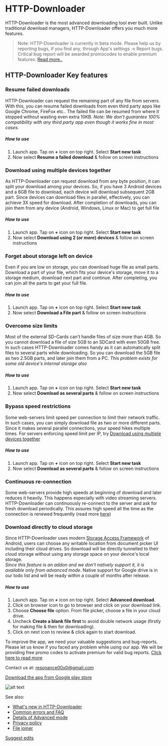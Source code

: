 # HTTP-Downloader

HTTP-Downloader is the most advanced downloading tool ever built. Unlike traditional download managers, HTTP-Downloader offers you much more features.
> Note: HTTP-Downloader is currently in beta mode. Please help us by reporting bugs, if you find any, through App's settings -> Report bugs. Critical bug report will be awarded promocodes to enable premium features. [Read more..](https://resonance00x0.github.io/http-downloader/report-bugs)

## HTTP-Downloader Key features
### Resume failed downloads
HTTP-Downloader can request the remaining part of any file from servers. With this, you can resume failed downloads from even third party apps like Google Chrome, FireFox etc.. The failed file can be resumed from where it stopped without wasting even extra 10KB. _Note: We don't guarantee 100% compatibility with any third party app even though it works fine in most cases._
##### How to use
1. Launch app. Tap on **+** icon on top right. Select **Start new task**
2. Now select **Resume a failed download** & follow on screen instructions

### Download using multiple devices together
As HTTP-Downloader can request download from any byte position, it can split your download among your devices. So, if you have 3 Android devices and a 6GB file to download, each device will download subsequent 2GB part. Since devices can download files in parallel, effectively, you can achieve 3X speed for download. After completion of downloads, you can join them from any device (Android, Windows, Linux or Mac) to get full file
##### How to use
1. Launch app. Tap on **+** icon on top right. Select **Start new task**
2. Now select **Download using 2 (_or more_) devices** & follow on screen instructions

### Forget about storage left on device
Even if you are low on storage, you can download huge file as small parts. Download a part of your file, which fits your device's storage, move it to a storage medium, download next part and continue. After completing, you can join all the parts to get your full file.
##### How to use
1. Launch app. Tap on **+** icon on top right. Select **Start new task**
2. Now select **Download a File part** & follow on screen instructions

### Overcome size limits
Most of the external SD-Cards can't handle files of size more than 4GB. So you cannot download a file of size 5GB to an SDCard with even 50GB free. In such cases HTTP-Downloader comes handy as it can automatically split files to several parts while downloading. So you can download the 5GB file as two 2.5GB parts, and later join them from a PC. _This problem exists for some old device's internal storage also_
##### How to use
1. Launch app. Tap on **+** icon on top right. Select **Start new task**
2. Now select **Download as several parts** & follow on screen instructions

### Bypass speed restrictions
Some web-servers limit speed per connection to limit their network traffic. In such cases, you can simply download file as two or more different parts. Since it makes several parallel connections, your speed hikes multiple times. For servers enforcing speed limit per IP, try [Download using multiple devices together](#download-using-multiple-devices-together)
##### How to use
1. Launch app. Tap on **+** icon on top right. Select **Start new task**
2. Now select **Download as several parts** & follow on screen instructions

### Continuous re-connection
Some web-servers provide high speeds at beginning of download and later reduces it heavily. This happens especially with video streaming servers. HTTP-Downloader can continuously re-connect to the server and ask for fresh download periodically. This assures high speed all the time as the connection is renewed frequently (read more [here](https://resonance00x0.github.io/http-downloader/faq#what-is-continuous-reconnect-mode))

### Download directly to cloud storage
Since HTTP-Downloader uses modern [Storage Access Framework](https://developer.android.com/guide/topics/providers/document-provider) of Android, users can choose any writable location from document picker UI including their cloud drives. So download will be directly tunnelled to their cloud storage without using any storage space on your device's local storage.<br/>
_Since this feature is an addon and we don't natively support it, it is available only from advanced mode_. Native support for Google drive is in our todo list and will be ready within a couple of months after release.
##### How to use
1. Launch app. Tap on **+** icon on top right. Select **Advanced download**.
2. Click on browser icon to go to browser and click on your download link.
3. Choose **Choose file** option. From file picker, choose a file in your cloud drive.
4. Uncheck **Create a blank file first** to avoid double network usage (firstly for making file & then for downloading).
5. Click on next icon to review & click again to start download.

To improve the app, we need your valuable suggestions and bug-reports. Please let us know if you faced any problem while using our app. We will be providing free promo codes to activate premium for valid bug reports. [Click here to read more](https://resonance00x0.github.io/http-downloader/report-bugs)

Contact us at: resonance00x0@gmail.com

[Download the app from Google play store](https://play.google.com/store/apps/details?id=resonance.http.httpdownloader)

![alt text](https://resonance00x0.github.io/http-downloader/images/play_store_link_qr.png "Google Play store link")

See also: 
- [What's new in HTTP-Downloader](https://resonance00x0.github.io/http-downloader/whats-new)
- [Common errors and FAQ](https://resonance00x0.github.io/http-downloader/faq)
- [Details of Advanced mode](https://resonance00x0.github.io/http-downloader/advanced-mode)
- [Privacy policy](https://resonance00x0.github.io/http-downloader/privacy-policy)
- [File joiner](https://resonance00x0.github.io/http-downloader/file-joiner)

[Suggest edits](https://github.com/resonance00x0/http-downloader/)
